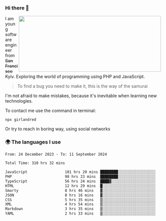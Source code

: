 ### Hi there 👋  

<img align='right' src="https://github-readme-stats.vercel.app/api?username=girlandred&count_private=true&show_icons=true&include_all_commits=true&hide_rank=true&hide_title=true&theme=buefy&card_width=300" width=460 height=180>


I am young software engineer from ~~San Francisco~~ Kyiv. Exploring the world of programming using PHP and JavaScript.


> To find a bug you need to make it, this is the way of the samurai



I'm not afraid to make mistakes, because it's inevitable when learning new technologies.

To contact me use the command in terminal:

```
npx girlandred
```

Or try to reach in boring way, using social networks


### 🌍 The languages I use

<!--START_SECTION:waka-->

```txt
From: 24 December 2023 - To: 11 September 2024

Total Time: 310 hrs 32 mins

JavaScript                 101 hrs 20 mins ████████░░░░░░░░░░░░░░░░░   32.63 %
PHP                        98 hrs 23 mins  ████████░░░░░░░░░░░░░░░░░   31.68 %
TypeScript                 56 hrs 24 mins  ████▓░░░░░░░░░░░░░░░░░░░░   18.16 %
HTML                       12 hrs 29 mins  █░░░░░░░░░░░░░░░░░░░░░░░░   04.02 %
Smarty                     8 hrs 46 mins   ▓░░░░░░░░░░░░░░░░░░░░░░░░   02.83 %
JSON                       8 hrs 16 mins   ▓░░░░░░░░░░░░░░░░░░░░░░░░   02.66 %
CSS                        5 hrs 35 mins   ▒░░░░░░░░░░░░░░░░░░░░░░░░   01.80 %
XML                        4 hrs 54 mins   ▒░░░░░░░░░░░░░░░░░░░░░░░░   01.58 %
Markdown                   3 hrs 35 mins   ▒░░░░░░░░░░░░░░░░░░░░░░░░   01.16 %
YAML                       2 hrs 33 mins   ▒░░░░░░░░░░░░░░░░░░░░░░░░   00.83 %
```

<!--END_SECTION:waka-->

